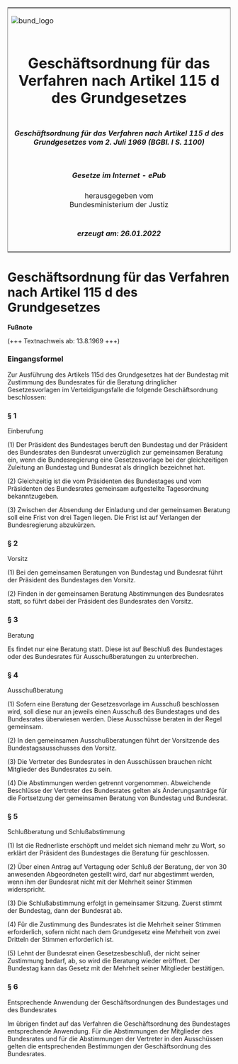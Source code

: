 <span id="DECKBLATT.html"></span>

<table border="0" frame="border" width="100%">

<tr valign="top">

<td align="left">

![bund\_logo](BfJ_2021_Web_de_de.gif)

</td>

<td align="right">

 

</td>

</tr>

<tr align="center" valign="middle">

<td colspan="2">

# Geschäftsordnung für das Verfahren nach Artikel 115 d des Grundgesetzes

</td>

</tr>

<tr align="center" valign="middle">

<td colspan="2">

##### Geschäftsordnung für das Verfahren nach Artikel 115 d des Grundgesetzes vom 2. Juli 1969 (BGBl. I S. 1100)

</td>

</tr>

<tr align="center" valign="middle">

<td colspan="2">

  
  

##### Gesetze im Internet - ePub  
  
herausgegeben vom  
Bundesministerium der Justiz

</td>

</tr>

<tr align="center" valign="bottom">

<td colspan="2">

  
  

##### erzeugt am: 26.01.2022

</td>

</tr>

</table>

<span id="BJNR111000969.html"></span>

# Geschäftsordnung für das Verfahren nach Artikel 115 d des Grundgesetzes

<div>

  
**Fußnote**

<div class="jnhtml">

<div>

<div class="jurAbsatz">

(+++ Textnachweis ab: 13.8.1969 +++)

</div>

</div>

</div>

</div>

<span id="BJNR111000969BJNE000100311.html"></span>

### Eingangsformel  

<div>

<div class="jnhtml">

<div>

<div class="jurAbsatz">

Zur Ausführung des Artikels 115d des Grundgesetzes hat der Bundestag mit
Zustimmung des Bundesrates für die Beratung dringlicher Gesetzesvorlagen
im Verteidigungsfalle die folgende Geschäftsordnung beschlossen:

</div>

</div>

</div>

</div>

<span id="BJNR111000969BJNE000200311.html"></span>

### § 1  
Einberufung

<div>

<div class="jnhtml">

<div>

<div class="jurAbsatz">

(1) Der Präsident des Bundestages beruft den Bundestag und der Präsident
des Bundesrates den Bundesrat unverzüglich zur gemeinsamen Beratung ein,
wenn die Bundesregierung eine Gesetzesvorlage bei der gleichzeitigen
Zuleitung an Bundestag und Bundesrat als dringlich bezeichnet hat.

</div>

<div class="jurAbsatz">

(2) Gleichzeitig ist die vom Präsidenten des Bundestages und vom
Präsidenten des Bundesrates gemeinsam aufgestellte Tagesordnung
bekanntzugeben.

</div>

<div class="jurAbsatz">

(3) Zwischen der Absendung der Einladung und der gemeinsamen Beratung
soll eine Frist von drei Tagen liegen. Die Frist ist auf Verlangen der
Bundesregierung abzukürzen.

</div>

</div>

</div>

</div>

<span id="BJNR111000969BJNE000300311.html"></span>

### § 2  
Vorsitz

<div>

<div class="jnhtml">

<div>

<div class="jurAbsatz">

(1) Bei den gemeinsamen Beratungen von Bundestag und Bundesrat führt der
Präsident des Bundestages den Vorsitz.

</div>

<div class="jurAbsatz">

(2) Finden in der gemeinsamen Beratung Abstimmungen des Bundesrates
statt, so führt dabei der Präsident des Bundesrates den Vorsitz.

</div>

</div>

</div>

</div>

<span id="BJNR111000969BJNE000400311.html"></span>

### § 3  
Beratung

<div>

<div class="jnhtml">

<div>

<div class="jurAbsatz">

Es findet nur eine Beratung statt. Diese ist auf Beschluß des
Bundestages oder des Bundesrates für Ausschußberatungen zu unterbrechen.

</div>

</div>

</div>

</div>

<span id="BJNR111000969BJNE000500311.html"></span>

### § 4  
Ausschußberatung

<div>

<div class="jnhtml">

<div>

<div class="jurAbsatz">

(1) Sofern eine Beratung der Gesetzesvorlage im Ausschuß beschlossen
wird, soll diese nur an jeweils einen Ausschuß des Bundestages und des
Bundesrates überwiesen werden. Diese Ausschüsse beraten in der Regel
gemeinsam.

</div>

<div class="jurAbsatz">

(2) In den gemeinsamen Ausschußberatungen führt der Vorsitzende des
Bundestagsausschusses den Vorsitz.

</div>

<div class="jurAbsatz">

(3) Die Vertreter des Bundesrates in den Ausschüssen brauchen nicht
Mitglieder des Bundesrates zu sein.

</div>

<div class="jurAbsatz">

(4) Die Abstimmungen werden getrennt vorgenommen. Abweichende Beschlüsse
der Vertreter des Bundesrates gelten als Änderungsanträge für die
Fortsetzung der gemeinsamen Beratung von Bundestag und Bundesrat.

</div>

</div>

</div>

</div>

<span id="BJNR111000969BJNE000600311.html"></span>

### § 5  
Schlußberatung und Schlußabstimmung

<div>

<div class="jnhtml">

<div>

<div class="jurAbsatz">

(1) Ist die Rednerliste erschöpft und meldet sich niemand mehr zu Wort,
so erklärt der Präsident des Bundestages die Beratung für geschlossen.

</div>

<div class="jurAbsatz">

(2) Über einen Antrag auf Vertagung oder Schluß der Beratung, der von 30
anwesenden Abgeordneten gestellt wird, darf nur abgestimmt werden, wenn
ihm der Bundesrat nicht mit der Mehrheit seiner Stimmen widerspricht.

</div>

<div class="jurAbsatz">

(3) Die Schlußabstimmung erfolgt in gemeinsamer Sitzung. Zuerst stimmt
der Bundestag, dann der Bundesrat ab.

</div>

<div class="jurAbsatz">

(4) Für die Zustimmung des Bundesrates ist die Mehrheit seiner Stimmen
erforderlich, sofern nicht nach dem Grundgesetz eine Mehrheit von zwei
Dritteln der Stimmen erforderlich ist.

</div>

<div class="jurAbsatz">

(5) Lehnt der Bundesrat einen Gesetzesbeschluß, der nicht seiner
Zustimmung bedarf, ab, so wird die Beratung wieder eröffnet. Der
Bundestag kann das Gesetz mit der Mehrheit seiner Mitglieder bestätigen.

</div>

</div>

</div>

</div>

<span id="BJNR111000969BJNE000700311.html"></span>

### § 6  
Entsprechende Anwendung der Geschäftsordnungen des Bundestages und des Bundesrates

<div>

<div class="jnhtml">

<div>

<div class="jurAbsatz">

Im übrigen findet auf das Verfahren die Geschäftsordnung des Bundestages
entsprechende Anwendung. Für die Abstimmungen der Mitglieder des
Bundesrates und für die Abstimmungen der Vertreter in den Ausschüssen
gelten die entsprechenden Bestimmungen der Geschäftsordnung des
Bundesrates.

</div>

</div>

</div>

</div>
